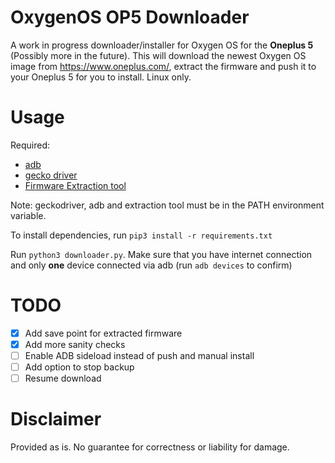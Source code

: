 # OxygenOS OP5 Downloader
A work in progress downloader/installer for Oxygen OS for the **Oneplus 5** (Possibly more in the future). This will download the newest Oxygen OS image from https://www.oneplus.com/, extract the firmware and push it to your Oneplus 5 for you to install.
Linux only.
# Usage
Required:
* [adb](https://developer.android.com/studio/command-line/adb)
* [gecko driver](https://github.com/mozilla/geckodriver)  
* [Firmware Extraction tool](https://github.com/tyxeron/Oneplus5FirmwareExtractor)

Note: geckodriver, adb and extraction tool must be in the PATH environment variable.

To install dependencies, run `pip3 install -r requirements.txt`

Run `python3 downloader.py`. Make sure that you have internet connection and only **one** device connected via adb (run `adb devices` to confirm)
# TODO
* [X] Add save point for extracted firmware
* [X] Add more sanity checks
* [ ] Enable ADB sideload instead of push and manual install
* [ ] Add option to stop backup
* [ ] Resume download

# Disclaimer
Provided as is. No guarantee for correctness or liability for damage.
